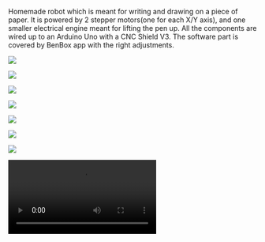 Homemade robot which is meant for writing and drawing on a piece of paper. It is powered by 2 stepper motors(one for each X/Y axis), and one smaller electrical engine meant for lifting the pen up. 
All the components are wired up to an  Arduino Uno with a CNC Shield V3. The software part is covered by BenBox app with the right adjustments.


![](https://github.com/BirouRares/UBB-University-Projects/blob/main/Interesting%20Projects/Homework%20writing%20robot/IMG_20190506_154628.jpg)

![](https://github.com/BirouRares/UBB-University-Projects/blob/main/Interesting%20Projects/Homework%20writing%20robot/IMG_20190506_154634.jpg)

![](https://github.com/BirouRares/UBB-University-Projects/blob/main/Interesting%20Projects/Homework%20writing%20robot/IMG_20190510_145824.jpg)

![](https://github.com/BirouRares/UBB-University-Projects/blob/main/Interesting%20Projects/Homework%20writing%20robot/60131289_290106205207806_501040941902069760_n.jpg)

![](https://github.com/BirouRares/UBB-University-Projects/blob/main/Interesting%20Projects/Homework%20writing%20robot/59913171_286255775660582_3254099576885346304_n.jpg)

![](https://github.com/BirouRares/UBB-University-Projects/blob/main/Interesting%20Projects/Homework%20writing%20robot/59911048_1096129467238734_7876187499297505280_n.jpg)

![](https://github.com/BirouRares/UBB-University-Projects/blob/main/Interesting%20Projects/Homework%20writing%20robot/59435638_295610198026753_521042346901504000_n.jpg)

![](https://github.com/BirouRares/UBB-University-Projects/blob/main/Interesting%20Projects/Homework%20writing%20robot/video-1557427199.mp4)

